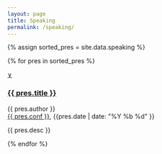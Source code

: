 ```yaml
---
layout: page
title: Speaking
permalink: /speaking/
---
```


{% assign sorted_pres = site.data.speaking %}

{% for pres in sorted_pres  %}
<div id="presentation{{ forloop.index }}" class="presentation">
	<a class="accordion-toggle" data-toggle="collapse" data-text-swap="&and;" href="#projects{{ forloop.index }}">&or;</a>
	<h3><a href="{{ pres.url }}">{{ pres.title }}</a></h3>
	<p>{{ pres.author }}<br /><a href="{{ pres.conf_url }}">{{ pres.conf }}</a>, {{pres.date | date: "%Y %b %d" }}</p>
	<div class="accordion-body collapse">
		<p>{{ pres.desc }}</p>
	</div>
</div>
{% endfor %}





